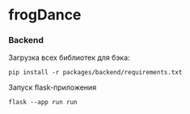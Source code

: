 # frogDance

### Backend

Загрузка всех библиотек для бэка:

    pip install -r packages/backend/requirements.txt

Запуск flask-приложения

    flask --app run run

